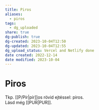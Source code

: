 ```yaml
---
title: Piros
aliases:
  - piros
tags:
  - dg_uploaded
share: true
dg-publish: true
dg-created: 2023-10-04T12:50
dg-updated: 2023-10-04T12:55
dg_upload_status: Vercel and Netlify done
date created: 2022-12-14
date modified: 2023-10-04
---
```


# Piros

Tkp. [[P/Pír\|pír]]os rövid ejtéssel: piros.  
Lásd még [[PUR\|PUR]].  
